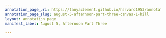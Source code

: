 ```yaml
---
annotation_page_uri: https://tanyaclement.github.io/harvard1953/annotations/august-5-afternoon-part-three-canvas-1-hill.json
annotation_page_slug: august-5-afternoon-part-three-canvas-1-hill
layout: annotation_page
manifest_label: August 5, Afternoon Part Three

---
```

